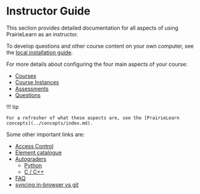 # Instructor Guide

This section provides detailed documentation for all aspects of using PrairieLearn as an instructor.

To develop questions and other course content on your own computer, see the [local installation guide](../installing.md).

For more details about configuring the four main aspects of your course:

- [Courses](../course/index.md)
- [Course Instances](../courseInstance.md)
- [Assessments](../assessment/index.md)
- [Questions](../question.md)

!!! tip

    For a refresher of what these aspects are, see the [PrairieLearn concepts](../concepts/index.md).

Some other important links are:

- [Access Control](../accessControl/index.md)
- [Element catalogue](../elements.md)
- [Autograders](../externalGrading.md)
  - [Python](../python-grader/index.md)
  - [C / C++](../c-grader/index.md)
- [FAQ](../faq.md)
- [syncing in-browser vs git](../sync.md)
